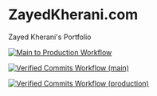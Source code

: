 # ZayedKherani.com

Zayed Kherani's Portfolio

[![Main to Production Workflow](https://github.com/ZayedKherani/ZayedKherani.com/actions/workflows/resume.yml/badge.svg)](https://github.com/ZayedKherani/ZayedKherani.com/actions/workflows/resume.yml)

[![Verified Commits Workflow (main)](https://github.com/ZayedKherani/ZayedKherani.com/actions/workflows/verified_commits_check.yml/badge.svg?branch=main&event=push)](https://github.com/ZayedKherani/ZayedKherani.com/actions/workflows/verified_commits_check.yml)

[![Verified Commits Workflow (production)](https://github.com/ZayedKherani/ZayedKherani.com/actions/workflows/verified_commits_check.yml/badge.svg?branch=production&event=push)](https://github.com/ZayedKherani/ZayedKherani.com/actions/workflows/verified_commits_check.yml)
